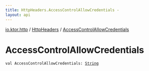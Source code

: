 ```yaml
---
title: HttpHeaders.AccessControlAllowCredentials - 
layout: api
---
```


<div class='api-docs-breadcrumbs'><a href="../index.html">io.ktor.http</a> / <a href="index.html">HttpHeaders</a> / <a href="./-access-control-allow-credentials.html">AccessControlAllowCredentials</a></div>

# AccessControlAllowCredentials

<div class="signature"><code><span class="keyword">val </span><span class="identifier">AccessControlAllowCredentials</span><span class="symbol">: </span><a href="https://kotlinlang.org/api/latest/jvm/stdlib/kotlin/-string/index.html"><span class="identifier">String</span></a></code></div>
